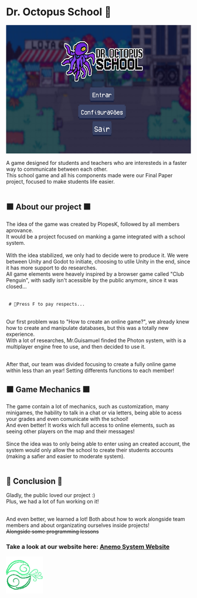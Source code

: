 <h1> Dr. Octopus School 🐙</h1>
<p align="center">
  <img src="README-img/menu.jpg" alt="AnemoSystem Logo" loading="lazy" style="height:350px;"><br>
</p>

A game designed for students and teachers who are interesteds in a faster way to communicate between each other. <br>
This school game and all his components made were our Final Paper project, focused to make students life easier. <br><br>

<h2> 🟩 About our project 🟩 </h2>
The idea of the game was created by PlopesK, followed by all members aprovance. <br>
It would be a project focused on manking a game integrated with a school system. <br><br>
With the idea stabilized, we only had to decide were to produce it. We were between Unity and Godot to initiate, choosing to utile Unity in the end, since it has more support to do researches. <br>
All game elements were heavely inspired by a browser game called "Club Penguin", with sadly isn't acessible by the public anymore, since it was closed...<br><br>

 ```diff
  # 🐧Press F to pay respects...
 ```
<br>
Our first problem was to "How to create an online game?", we already knew how to create and manipulate databases, but this was a totally new experience. <br>
With a lot of researches, Mr.Guisamuel finded the Photon system, with is a multiplayer engine free to use, and then decided to use it. <br><br>

After that, our team was divided focusing to create a fully online game within less than an year! Setting differents functions to each member!<br>

<h2> 🟪 Game Mechanics 🟪 </h2>
The game contain a lot of mechanics, such as customization, many minigames, the hability to talk in a chat or via letters, being able to acess your grades and even comunicate with the school!<br>
And even better! It works wich full access to online elements, such as seeing other players on the map and their messages!<br><br>
Since the idea was to only being able to enter using an created account, the system would only allow the school to create their students accounts (making a safier and easier to moderate system).<br><br>

<h2> 🔷 Conclusion 🔷 </h2>
Gladly, the public loved our project :) <br>
Plus, we had a lot of fun working on it!<br><br>

And even better, we learned a lot! Both about how to work alongside team members and about organizating ourselves inside projects!<br>
<s>Alongside some programming lessons</s>

<h3>Take a look at our website here: <a href="https://github.com/GGGCD-TCC/anemo-system-website"> Anemo System Website </a></h3>
<a href="https://gggcd-tcc.github.io/anemo-system-website/">
 <img src="README-img/logo.png" alt="AnemoSystem Logo" loading="lazy" style="width:100px; height:100px;">
</a>
